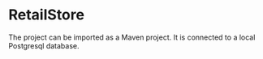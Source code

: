 # RetailStore

The project can be imported as a Maven project. It is connected to a local Postgresql database. 
